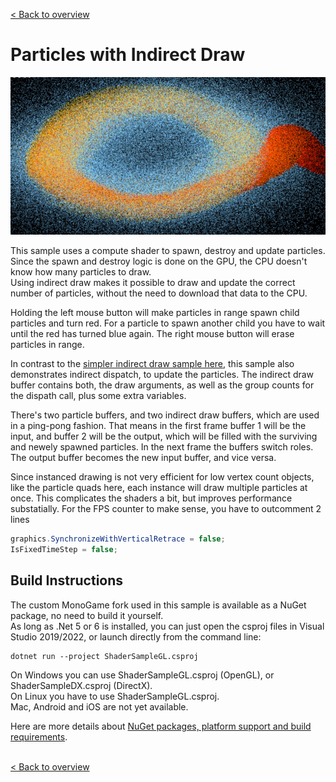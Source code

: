 [< Back to overview](https://github.com/cpt-max/MonoGame-Shader-Samples/tree/overview)

# Particles with Indirect Draw

![Screenshots](https://github.com/cpt-max/MonoGame-Shader-Samples/blob/overview/Screenshots/ParticlesIndirectDraw.jpg?raw=true)

This sample uses a compute shader to spawn, destroy and update particles.<br>
Since the spawn and destroy logic is done on the GPU, the CPU doesn't know how many particles to draw.<br>
Using indirect draw makes it possible to draw and update the correct number of particles, without the need to download that data to the CPU.

Holding the left mouse button will make particles in range spawn child particles and turn red. For a particle to spawn another child you have to wait until the red has turned blue again. The right mouse button will erase particles in range.

In contrast to the [simpler indirect draw sample here](https://github.com/cpt-max/MonoGame-Shader-Samples/tree/object_culling_indirect_draw), this sample also demonstrates indirect dispatch, to update the particles. The indirect draw buffer contains both, the draw arguments, as well as the group counts for the dispath call, plus some extra variables.

There's two particle buffers, and two indirect draw buffers, which are used in a ping-pong fashion. That means in the first frame buffer 1 will be the input, and buffer 2 will be the output, which will be filled with the surviving and newely spawned particles. In the next frame the buffers switch roles. The output buffer becomes the new input buffer, and vice versa. 

Since instanced drawing is not very efficient for low vertex count objects, like the particle quads here, each instance will draw multiple particles at once. This complicates the shaders a bit, but improves performance substatially. 
For the FPS counter to make sense, you have to outcomment 2 lines
```C#
graphics.SynchronizeWithVerticalRetrace = false;
IsFixedTimeStep = false;
```

## Build Instructions
The custom MonoGame fork used in this sample is available as a NuGet package, no need to build it yourself.<br>
As long as .Net 5 or 6 is installed, you can just open the csproj files in Visual Studio 2019/2022, or launch directly from the command line:
```
dotnet run --project ShaderSampleGL.csproj
```
On Windows you can use ShaderSampleGL.csproj (OpenGL), or ShaderSampleDX.csproj (DirectX).<br>
On Linux you have to use ShaderSampleGL.csproj.<br>
Mac, Android and iOS are not yet available.

Here are more details about [NuGet packages, platform support and build requirements](https://github.com/cpt-max/Docs/blob/master/Build%20Requirements.md).
<br><br>

[< Back to overview](https://github.com/cpt-max/MonoGame-Shader-Samples/tree/overview)




